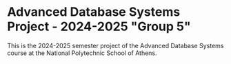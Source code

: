 # Advanced Database Systems Project - 2024-2025 "Group 5"

This is the 2024-2025 semester project of the Advanced Database Systems course at the National Polytechnic School of Athens.
